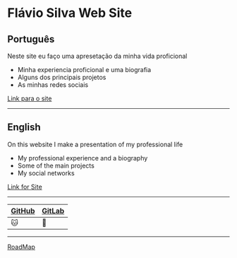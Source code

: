 # Flávio Silva Web Site

## Português

Neste site eu faço uma apresetação da minha vida proficional

- Minha experiencia proficional e uma biografia
- Alguns dos principais projetos
- As minhas redes sociais

[Link para o site](https://201flaviosilva.github.io/)

---

## English

On this website I make a presentation of my professional life

- My professional experience and a biography
- Some of the main projects
- My social networks

[Link for Site](https://201flaviosilva.github.io/)

---

| [GitHub](https://github.com/201flaviosilva) | [GitLab](https://gitlab.com/201flaviosilva) |
| ------------------------------------------- | ------------------------------------------- |
| :cat:                                       | :fox_face:                                  |

---

[RoadMap](https://github.com/201flaviosilva/201flaviosilva.github.io/projects/1)
